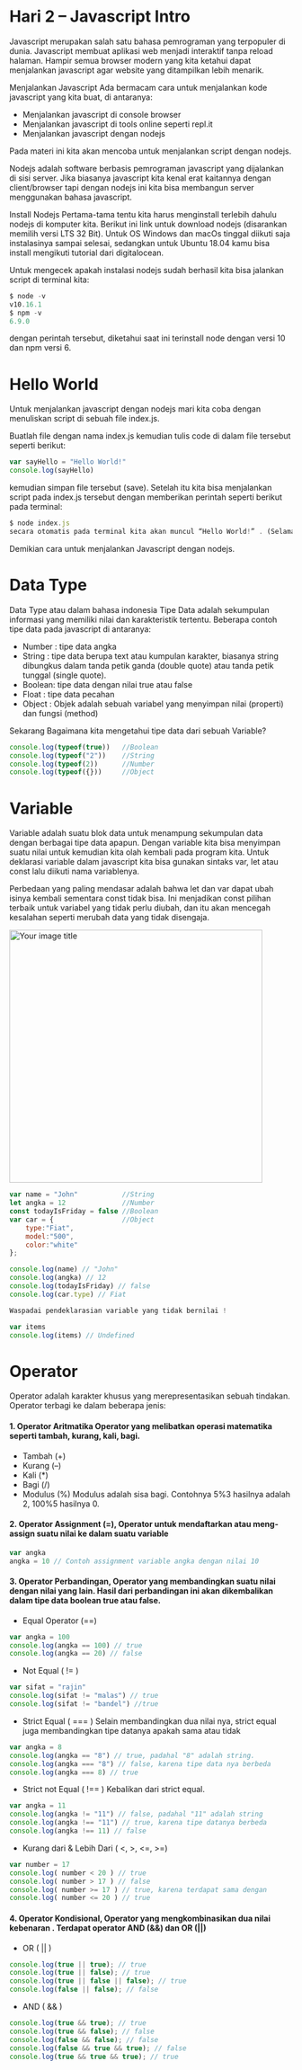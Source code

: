 # __Hari 2 – Javascript Intro__
 
Javascript merupakan salah satu bahasa pemrograman yang terpopuler di dunia. Javascript membuat aplikasi web menjadi interaktif tanpa reload halaman. Hampir semua browser modern yang kita ketahui dapat menjalankan javascript agar website yang ditampilkan lebih menarik.

Menjalankan Javascript 
Ada bermacam cara untuk menjalankan kode javascript yang kita buat, di antaranya:

* Menjalankan javascript di console browser
* Menjalankan javascript di tools online seperti repl.it
* Menjalankan javascript dengan nodejs
  
Pada materi ini kita akan mencoba untuk menjalankan script dengan nodejs.

Nodejs adalah software berbasis pemrograman javascript yang dijalankan di sisi server. Jika biasanya javascript kita kenal erat kaitannya dengan client/browser tapi dengan nodejs ini kita bisa membangun server menggunakan bahasa javascript.

Install Nodejs
Pertama-tama tentu kita harus menginstall terlebih dahulu nodejs di komputer kita. Berikut ini link untuk download nodejs (disarankan memilih versi LTS 32 Bit). Untuk OS Windows dan macOs tinggal diikuti saja instalasinya sampai selesai, sedangkan untuk Ubuntu 18.04 kamu bisa install mengikuti tutorial dari digitalocean.

Untuk mengecek apakah instalasi nodejs sudah berhasil kita bisa jalankan script di terminal kita:

```js
$ node -v 
v10.16.1
$ npm -v 
6.9.0
```

dengan perintah tersebut, diketahui saat ini terinstall node dengan versi 10 dan npm versi 6.

# __Hello World__

Untuk menjalankan javascript dengan nodejs mari kita coba dengan menuliskan script di sebuah file index.js.

Buatlah file dengan nama index.js kemudian tulis code di dalam file tersebut seperti berikut:

```js
var sayHello = "Hello World!" 
console.log(sayHello)
```

kemudian simpan file tersebut (save). Setelah itu kita bisa menjalankan script pada index.js tersebut dengan memberikan perintah seperti berikut pada terminal:

```js
$ node index.js
secara otomatis pada terminal kita akan muncul “Hello World!” . (Selamat Anda telah berhasil menjalankan program pertama Anda 😁)
```

Demikian cara untuk menjalankan Javascript dengan nodejs.

# __Data Type__

Data Type atau dalam bahasa indonesia Tipe Data adalah sekumpulan informasi yang memiliki nilai dan karakteristik tertentu. Beberapa contoh tipe data pada javascript di antaranya:

* Number : tipe data angka
* String : tipe data berupa text atau kumpulan karakter, biasanya string dibungkus dalam tanda petik ganda (double quote) atau tanda petik tunggal (single quote).
* Boolean: tipe data dengan nilai true atau false
* Float : tipe data pecahan
* Object : Objek adalah sebuah variabel yang menyimpan nilai (properti) dan fungsi (method)

Sekarang Bagaimana kita mengetahui tipe data dari sebuah Variable?

```js
console.log(typeof(true))   //Boolean
console.log(typeof("2"))    //String 
console.log(typeof(2))      //Number 
console.log(typeof({}))     //Object
```

# __Variable__

Variable adalah suatu blok data untuk menampung sekumpulan data dengan berbagai tipe data apapun. Dengan variable kita bisa menyimpan suatu nilai untuk kemudian kita olah kembali pada program kita. Untuk deklarasi variable dalam javascript kita bisa gunakan sintaks var, let atau const lalu diikuti nama variablenya.

Perbedaan yang paling mendasar adalah bahwa let dan var dapat ubah isinya kembali sementara const tidak bisa. Ini menjadikan const pilihan terbaik untuk variabel yang tidak perlu diubah, dan itu akan mencegah kesalahan seperti merubah data yang tidak disengaja.

<img src="https://i.postimg.cc/Jn9zH5Gb/const-vs-let-vs-var.png" alt="Your image title" width="450"/>

```js
var name = "John"           //String
let angka = 12              //Number
const todayIsFriday = false //Boolean
var car = {                 //Object 
    type:"Fiat", 
    model:"500", 
    color:"white"
};

console.log(name) // "John"
console.log(angka) // 12
console.log(todayIsFriday) // false
console.log(car.type) // Fiat

Waspadai pendeklarasian variable yang tidak bernilai !

var items
console.log(items) // Undefined
```


# __Operator__

Operator adalah karakter khusus yang merepresentasikan sebuah tindakan. Operator terbagi ke dalam beberapa jenis:

#### 1. Operator Aritmatika Operator yang melibatkan operasi matematika seperti tambah, kurang, kali, bagi.
* Tambah (+)
* Kurang (–)
* Kali (*)
* Bagi (/)
* Modulus (%)
Modulus adalah sisa bagi. Contohnya 5%3 hasilnya adalah 2, 100%5 hasilnya 0.

#### 2. Operator Assignment (=), Operator untuk mendaftarkan atau meng-assign suatu nilai ke dalam suatu variable
```js
var angka 
angka = 10 // Contoh assignment variable angka dengan nilai 10
```
#### 3. Operator Perbandingan, Operator yang membandingkan suatu nilai dengan nilai yang lain. Hasil dari perbandingan ini akan dikembalikan dalam tipe data boolean **true** atau **false**.
   
* Equal Operator (==)
```js
var angka = 100
console.log(angka == 100) // true
console.log(angka == 20) // false
```

* Not Equal ( != )
```js
var sifat = "rajin"
console.log(sifat != "malas") // true
console.log(sifat != "bandel") //true 
```

* Strict Equal ( === ) Selain membandingkan dua nilai nya, strict equal juga membandingkan tipe datanya apakah sama atau tidak
```js  
var angka = 8
console.log(angka == "8") // true, padahal "8" adalah string.
console.log(angka === "8") // false, karena tipe data nya berbeda
console.log(angka === 8) // true 
```

* Strict not Equal ( !== ) Kebalikan dari strict equal.
```js
var angka = 11
console.log(angka != "11") // false, padahal "11" adalah string
console.log(angka !== "11") // true, karena tipe datanya berbeda
console.log(angka !== 11) // false
```

* Kurang dari & Lebih Dari ( <, >, <=, >=)
```js
var number = 17
console.log( number < 20 ) // true
console.log( number > 17 ) // false
console.log( number >= 17 ) // true, karena terdapat sama dengan
console.log( number <= 20 ) // true
```

#### 4. Operator Kondisional, Operator yang mengkombinasikan dua nilai kebenaran . Terdapat operator AND (&&) dan OR (||)
   
* OR ( || )
```js
console.log(true || true); // true
console.log(true || false); // true
console.log(true || false || false); // true
console.log(false || false); // false
```

* AND ( && )
```js
console.log(true && true); // true
console.log(true && false); // false
console.log(false && false); // false
console.log(false && true && true); // false
console.log(true && true && true); // true 
```

